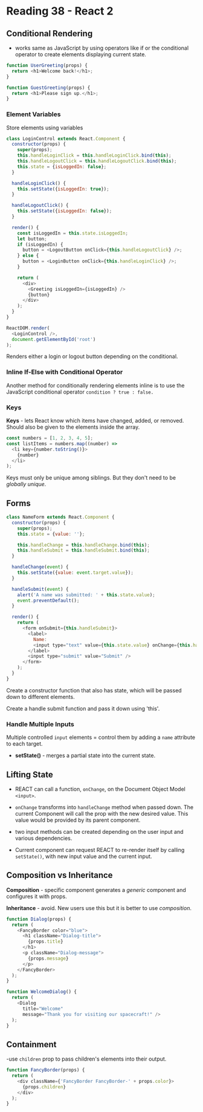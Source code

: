 # Reading 38 - React 2

## Conditional Rendering

- works same as JavaScript by using operators like if or the conditional operator to create elements displaying current state.

```js script
function UserGreeting(props) {
  return <h1>Welcome back!</h1>;
}

function GuestGreeting(props) {
  return <h1>Please sign up.</h1>;
}
```

### Element Variables

Store elements using variables

```js script
class LoginControl extends React.Component {
  constructor(props) {
    super(props);
    this.handleLoginClick = this.handleLoginClick.bind(this);
    this.handleLogoutClick = this.handleLogoutClick.bind(this);
    this.state = {isLoggedIn: false};
  }

  handleLoginClick() {
    this.setState({isLoggedIn: true});
  }

  handleLogoutClick() {
    this.setState({isLoggedIn: false});
  }

  render() {
    const isLoggedIn = this.state.isLoggedIn;
    let button;
    if (isLoggedIn) {
      button = <LogoutButton onClick={this.handleLogoutClick} />;
    } else {
      button = <LoginButton onClick={this.handleLoginClick} />;
    }

    return (
      <div>
        <Greeting isLoggedIn={isLoggedIn} />
        {button}
      </div>
    );
  }
}

ReactDOM.render(
  <LoginControl />,
  document.getElementById('root')
);
```

Renders either a login or logout button depending on the conditional.

### Inline If-Else with Conditional Operator

Another method for conditionally rendering elements inline is to use the JavaScript conditional operator `condition ? true : false.`

### Keys

**Keys** - lets React know which items have changed, added, or removed. Should also be given to the elements inside the array.

```js script
const numbers = [1, 2, 3, 4, 5];
const listItems = numbers.map((number) =>
  <li key={number.toString()}>
    {number}
  </li>
);
```

Keys must only be unique among siblings. But they don't need to be *globally unique*.

## Forms

```js script
class NameForm extends React.Component {
  constructor(props) {
    super(props);
    this.state = {value: ''};

    this.handleChange = this.handleChange.bind(this);
    this.handleSubmit = this.handleSubmit.bind(this);
  }

  handleChange(event) {
    this.setState({value: event.target.value});
  }

  handleSubmit(event) {
    alert('A name was submitted: ' + this.state.value);
    event.preventDefault();
  }

  render() {
    return (
      <form onSubmit={this.handleSubmit}>
        <label>
          Name:
          <input type="text" value={this.state.value} onChange={this.handleChange} />
        </label>
        <input type="submit" value="Submit" />
      </form>
    );
  }
}
```

Create a constructor function that also has state, which will be passed down to different elements.

Create a handle submit function and pass it down using 'this'.

### Handle Multiple Inputs

Multiple controlled `input` elements = control them by adding a `name` attribute to each target.

- **setState()** - merges a partial state into the current state.

## Lifting State

- REACT can call a function, `onChange`, on the Document Object Model `<input>`.

- `onChange` transforms into `handleChange` method when passed down. The current Component will call the prop with the new desired value. This value would be provided by its parent component.

- two input methods can be created depending on the user input and various dependencies.

- Current component can request REACT to re-render itself by calling `setState()`, with new input value and the current input.

## Composition vs Inheritance

**Composition** - specific component generates a *generic* component and configures it with props.

**Inheritance** - avoid. New users use this but it is better to use *composition*.

```js script
function Dialog(props) {
  return (
    <FancyBorder color="blue">
      <h1 className="Dialog-title">
        {props.title}
      </h1>
      <p className="Dialog-message">
        {props.message}
      </p>
    </FancyBorder>
  );
}

function WelcomeDialog() {
  return (
    <Dialog
      title="Welcome"
      message="Thank you for visiting our spacecraft!" />
  );
}
```

## Containment

-use `children` prop to pass children's elements into their output.

```js script
function FancyBorder(props) {
  return (
    <div className={'FancyBorder FancyBorder-' + props.color}>
      {props.children}
    </div>
  );
}
```
